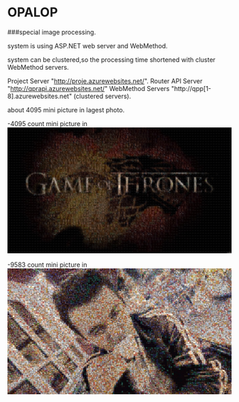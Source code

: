 # OPALOP
###special image processing.

system is using ASP.NET web server and WebMethod.

system can be clustered,so the processing time shortened with cluster WebMethod servers.

Project Server "http://proje.azurewebsites.net/".
Router API Server "http://qprapi.azurewebsites.net/"
WebMethod Servers "http://qpp[1-8].azurewebsites.net" (clustered servers).

about 4095 mini picture in lagest photo.

-4095 count mini picture in
![OnePhotoALofOfPictures](https://raw.githubusercontent.com/MSAlih1/OPALOP/master/game-of-thornes-opalop.jpg)

-9583 count mini picture in
![OnePhotoALofOfPictures](https://raw.githubusercontent.com/MSAlih1/OPALOP/master/self-test-24x24-opalop.jpg)
